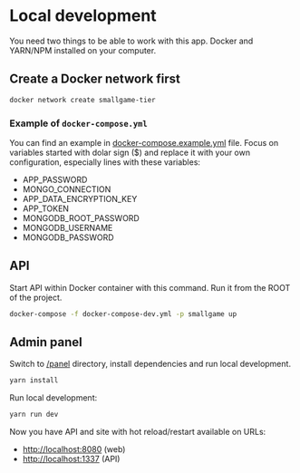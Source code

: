 # Local development

You need two things to be able to work with this app. Docker and YARN/NPM installed on your computer.

## Create a Docker network first

```sh
docker network create smallgame-tier
```
### Example of `docker-compose.yml`

You can find an example in [docker-compose.example.yml](../docker-compose.dev.example.yml) file.
Focus on variables started with dolar sign ($) and replace it with your own configuration, especially lines with these variables:

-   APP_PASSWORD
-   MONGO_CONNECTION
-   APP_DATA_ENCRYPTION_KEY
-   APP_TOKEN
-   MONGODB_ROOT_PASSWORD
-   MONGODB_USERNAME
-   MONGODB_PASSWORD


## API

Start API within Docker container with this command. Run it from the ROOT of the project.

```sh
docker-compose -f docker-compose-dev.yml -p smallgame up
```
## Admin panel

Switch to [/panel](./panel/) directory, install dependencies and run local development.

```sh
yarn install
```

Run local development:

```sh
yarn run dev
```

Now you have API and site with hot reload/restart available on URLs:

-   <http://localhost:8080> (web)
-   <http://localhost:1337> (API)
